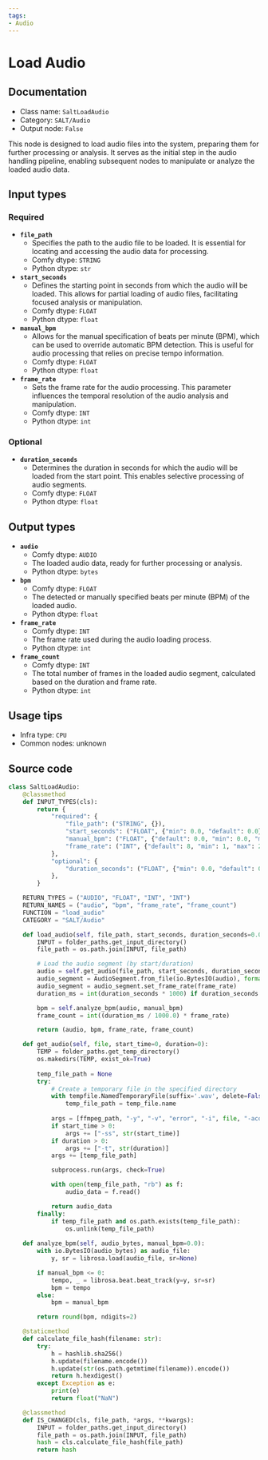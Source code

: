 ```yaml
---
tags:
- Audio
---
```


# Load Audio
## Documentation
- Class name: `SaltLoadAudio`
- Category: `SALT/Audio`
- Output node: `False`

This node is designed to load audio files into the system, preparing them for further processing or analysis. It serves as the initial step in the audio handling pipeline, enabling subsequent nodes to manipulate or analyze the loaded audio data.
## Input types
### Required
- **`file_path`**
    - Specifies the path to the audio file to be loaded. It is essential for locating and accessing the audio data for processing.
    - Comfy dtype: `STRING`
    - Python dtype: `str`
- **`start_seconds`**
    - Defines the starting point in seconds from which the audio will be loaded. This allows for partial loading of audio files, facilitating focused analysis or manipulation.
    - Comfy dtype: `FLOAT`
    - Python dtype: `float`
- **`manual_bpm`**
    - Allows for the manual specification of beats per minute (BPM), which can be used to override automatic BPM detection. This is useful for audio processing that relies on precise tempo information.
    - Comfy dtype: `FLOAT`
    - Python dtype: `float`
- **`frame_rate`**
    - Sets the frame rate for the audio processing. This parameter influences the temporal resolution of the audio analysis and manipulation.
    - Comfy dtype: `INT`
    - Python dtype: `int`
### Optional
- **`duration_seconds`**
    - Determines the duration in seconds for which the audio will be loaded from the start point. This enables selective processing of audio segments.
    - Comfy dtype: `FLOAT`
    - Python dtype: `float`
## Output types
- **`audio`**
    - Comfy dtype: `AUDIO`
    - The loaded audio data, ready for further processing or analysis.
    - Python dtype: `bytes`
- **`bpm`**
    - Comfy dtype: `FLOAT`
    - The detected or manually specified beats per minute (BPM) of the loaded audio.
    - Python dtype: `float`
- **`frame_rate`**
    - Comfy dtype: `INT`
    - The frame rate used during the audio loading process.
    - Python dtype: `int`
- **`frame_count`**
    - Comfy dtype: `INT`
    - The total number of frames in the loaded audio segment, calculated based on the duration and frame rate.
    - Python dtype: `int`
## Usage tips
- Infra type: `CPU`
- Common nodes: unknown


## Source code
```python
class SaltLoadAudio:
    @classmethod
    def INPUT_TYPES(cls):
        return {
            "required": {
                "file_path": ("STRING", {}),
                "start_seconds": ("FLOAT", {"min": 0.0, "default": 0.0}),
                "manual_bpm": ("FLOAT", {"default": 0.0, "min": 0.0, "max": 300.0}),
                "frame_rate": ("INT", {"default": 8, "min": 1, "max": 244}),
            },
            "optional": {
                "duration_seconds": ("FLOAT", {"min": 0.0, "default": 0.0, "optional": True}),
            },
        }

    RETURN_TYPES = ("AUDIO", "FLOAT", "INT", "INT")
    RETURN_NAMES = ("audio", "bpm", "frame_rate", "frame_count")
    FUNCTION = "load_audio"
    CATEGORY = "SALT/Audio"

    def load_audio(self, file_path, start_seconds, duration_seconds=0.0, manual_bpm=0.0, frame_rate=24.0):
        INPUT = folder_paths.get_input_directory()
        file_path = os.path.join(INPUT, file_path)

        # Load the audio segment (by start/duration)
        audio = self.get_audio(file_path, start_seconds, duration_seconds)
        audio_segment = AudioSegment.from_file(io.BytesIO(audio), format="wav")
        audio_segment = audio_segment.set_frame_rate(frame_rate)
        duration_ms = int(duration_seconds * 1000) if duration_seconds else len(audio_segment) - int(start_seconds * 1000)

        bpm = self.analyze_bpm(audio, manual_bpm)
        frame_count = int((duration_ms / 1000.0) * frame_rate)

        return (audio, bpm, frame_rate, frame_count)

    def get_audio(self, file, start_time=0, duration=0):
        TEMP = folder_paths.get_temp_directory()
        os.makedirs(TEMP, exist_ok=True)
        
        temp_file_path = None
        try:
            # Create a temporary file in the specified directory
            with tempfile.NamedTemporaryFile(suffix='.wav', delete=False, dir=TEMP) as temp_file:
                temp_file_path = temp_file.name
            
            args = [ffmpeg_path, "-y", "-v", "error", "-i", file, "-acodec", "pcm_s16le", "-ar", "44100"]
            if start_time > 0:
                args += ["-ss", str(start_time)]
            if duration > 0:
                args += ["-t", str(duration)]
            args += [temp_file_path]

            subprocess.run(args, check=True)

            with open(temp_file_path, "rb") as f:
                audio_data = f.read()

            return audio_data
        finally:
            if temp_file_path and os.path.exists(temp_file_path):
                os.unlink(temp_file_path)
    
    def analyze_bpm(self, audio_bytes, manual_bpm=0.0):
        with io.BytesIO(audio_bytes) as audio_file:
            y, sr = librosa.load(audio_file, sr=None)

        if manual_bpm <= 0:
            tempo, _ = librosa.beat.beat_track(y=y, sr=sr)
            bpm = tempo
        else:
            bpm = manual_bpm

        return round(bpm, ndigits=2)

    @staticmethod
    def calculate_file_hash(filename: str):
        try:
            h = hashlib.sha256()
            h.update(filename.encode())
            h.update(str(os.path.getmtime(filename)).encode())
            return h.hexdigest()
        except Exception as e:
            print(e)
            return float("NaN")

    @classmethod
    def IS_CHANGED(cls, file_path, *args, **kwargs):
        INPUT = folder_paths.get_input_directory()
        file_path = os.path.join(INPUT, file_path)
        hash = cls.calculate_file_hash(file_path)
        return hash

```
